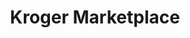 ---
title: "Kroger Marketplace"
url: /athens/kroger-marketplace-college-station-road/
shop: supermarket
---